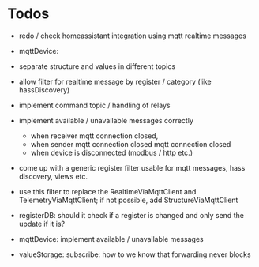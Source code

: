 # Todos
- redo / check homeassistant integration using mqtt realtime messages
- mqttDevice:
 - separate structure and values in different topics
 - allow filter for realtime message by register / category (like hassDiscovery)
 - implement command topic / handling of relays
 - implement available / unavailable messages correctly
   - when receiver mqtt connection closed,
   - when sender mqtt connection closed mqtt connection closed
   - when device is disconnected (modbus / http etc.)
- come up with a generic register filter usable for mqtt messages, hass discovery, views etc.
- use this filter to replace the RealtimeViaMqttClient and TelemetryViaMqttClient; if not possible, add StructureViaMqttClient
- registerDB: should it check if a register is changed and only send the update if it is?
- mqttDevice: implement available / unavailable messages

- valueStorage: subscribe: how to we know that forwarding never blocks